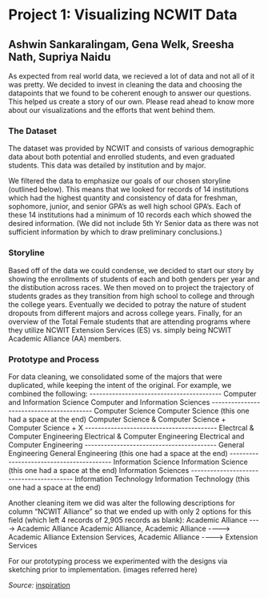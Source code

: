 <h1>Project 1: Visualizing NCWIT Data</h1>
<h2> Ashwin Sankaralingam, Gena Welk, Sreesha Nath, Supriya Naidu </h2>

As expected from real world data, we recieved a lot of data and not all of it was pretty. We decided to invest in 
cleaning the data and choosing the datapoints that we found to be coherent enough to answer our questions. This helped us 
create a story of our own. Please read ahead to know more about our visualizations and the efforts that went behind them.

<h3>The Dataset</h3>
The dataset was provided by NCWIT and consists of various demographic data about both potential and enrolled students, 
and even graduated students.  This data was detailed by institution and by major.

We filtered the data to emphasize our goals of our chosen storyline (outlined below).  This means that we looked for 
records of 14 institutions which had the highest quantity and consistency of data for freshman, sophomore, junior, and 
senior GPA’s as well high school GPA’s.  Each of these 14 institutions had a minimum of 10 records each which showed the 
desired information. (We did not include 5th Yr Senior data as there was not sufficient information by which to draw 
preliminary conclusions.)

<h3>Storyline</h3>
Based off of the data we could condense, we decided to start our story by showing the enrollments of students of each 
and both genders per year and the distibution across races. We then moved on to project the trajectory of students grades 
as they transition from high school to college and through the college years. Eventually we decided to potray the nature 
of student dropouts from different majors and across college years. Finally, for an overview of the Total 
Female students that are attending programs where they utilize NCWIT Extension Services (ES) vs. simply being NCWIT 
Academic Alliance (AA) members.

<h3>Prototype and Process</h3>
For data cleaning, we consolidated some of the majors that were duplicated, while keeping the intent of the original.  For example, we combined the following:
-----------------------------------------
Computer and Information Science
Computer and Information Sciences
-----------------------------------------
Computer Science
Computer Science (this one had a space at the end)
Computer Science &
Computer Science +
Computer Science + X
-----------------------------------------
Electrcal & Computer Engineering
Electrical & Computer Engineering
Electrical and Computer Engineering
-----------------------------------------
General Engineering
General Engineering (this one had a space at the end)
-----------------------------------------
Information Science
Information Science (this one had a space at the end)
Information Sciences
-----------------------------------------
Information Technology
Information Technology (this one had a space at the end)

Another cleaning item we did was alter the following descriptions for column “NCWIT Alliance” so that we ended up with only 2 options for this field (which left 4 records of 2,905 records as blank):
Academic Alliance ---->  Academic Alliance
Academic Alliance, Academic Alliance ---->  Academic Alliance
Extension Services, Academic Alliance ---->  Extension Services
 

For our prototyping process we experimented with the designs via sketching prior to implementation. (images referred here)


_Source:_  [inspiration](http://bl.ocks.org/enjalot/1429426)
